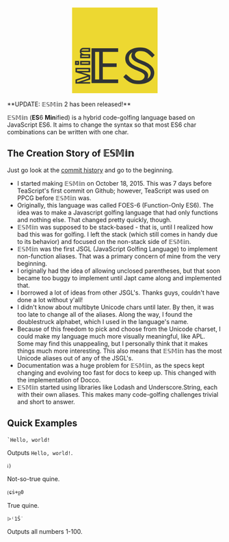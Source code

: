 <p align='center'><img src='esmin.png' height='200px' width='200px'></p>
**UPDATE: 𝔼𝕊𝕄𝕚𝕟 2 has been released!**

𝔼𝕊𝕄𝕚𝕟 (**ES**6 **Min**ified) is a hybrid code-golfing language based on JavaScript ES6. It aims to change the syntax so that most ES6 char combinations can be written with one char.

## The Creation Story of 𝔼𝕊𝕄𝕚𝕟
Just go look at the [commit history](https://github.com/molarmanful/ESMin/commits/gh-pages) and go to the beginning.

- I started making 𝔼𝕊𝕄𝕚𝕟 on October 18, 2015. This was 7 days before TeaScript's first commit on Github; however, TeaScript was used on PPCG before 𝔼𝕊𝕄𝕚𝕟 was.
- Originally, this language was called FOES-6 (Function-Only ES6). The idea was to make a Javascript golfing language that had only functions and nothing else. That changed pretty quickly, though.
- 𝔼𝕊𝕄𝕚𝕟 was supposed to be stack-based - that is, until I realized how bad this was for golfing. I left the stack (which still comes in handy due to its behavior) and focused on the non-stack side of 𝔼𝕊𝕄𝕚𝕟.
- 𝔼𝕊𝕄𝕚𝕟 was the first JSGL (JavaScript Golfing Language) to implement non-function aliases. That was a primary concern of mine from the very beginning.
- I originally had the idea of allowing unclosed parentheses, but that soon became too buggy to implement until Japt came along and implemented that.
- I borrowed a lot of ideas from other JSGL's. Thanks guys, couldn't have done a lot without y'all!
- I didn't know about multibyte Unicode chars until later. By then, it was too late to change all of the aliases. Along the way, I found the doublestruck alphabet, which I used in the language's name.
- Because of this freedom to pick and choose from the Unicode charset, I could make my language much more visually meaningful, like APL. Some may find this unappealing, but I personally think that it makes things much more interesting. This also means that 𝔼𝕊𝕄𝕚𝕟 has the most Unicode aliases out of any of the JSGL's.
- Documentation was a huge problem for 𝔼𝕊𝕄𝕚𝕟, as the specs kept changing and evolving too fast for docs to keep up. This changed with the implementation of Docco.
- 𝔼𝕊𝕄𝕚𝕟 started using libraries like Lodash and Underscore.String, each with their own aliases. This makes many code-golfing challenges trivial and short to answer.


## Quick Examples
```
`Hello, world!
```
Outputs `Hello, world!`.

```
ℹ)
```
Not-so-true quine.
```
⟮ɕṡ+ᶈ0
```
True quine.

```
⩥⁽1Ṥ
```
Outputs all numbers 1-100.